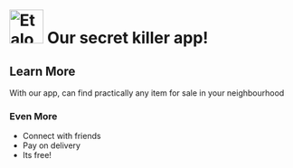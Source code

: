 # <a href='http://etalopo.com'><img src='https://images.app.goo.gl/8nFVWRQbbQEfNCcf8' height='60' alt='Etalopo Logo'/></a> Our secret killer app!

## Learn More
With our app, can find practically any item for sale in your neighbourhood

### Even More
- Connect with friends
- Pay on delivery
- Its free!
